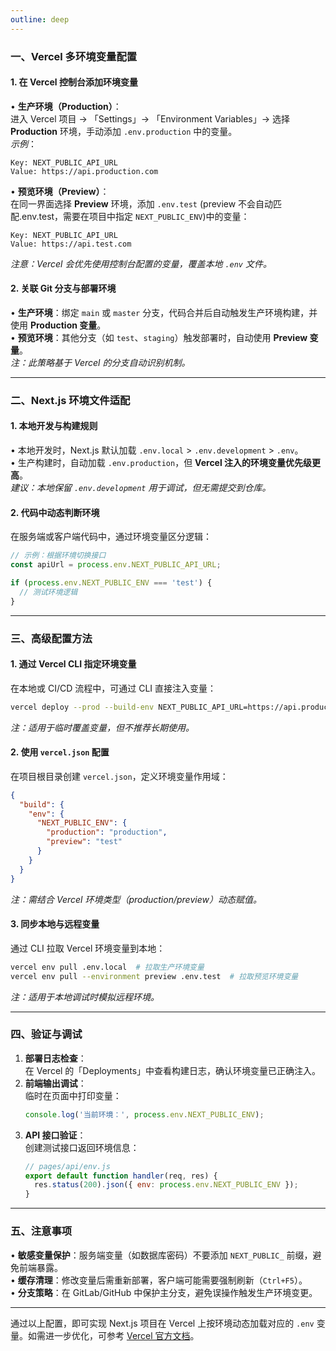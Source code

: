 ```yaml
---
outline: deep
---
```


### **一、Vercel 多环境变量配置**
#### **1. 在 Vercel 控制台添加环境变量**
• **生产环境（Production）**：  
  进入 Vercel 项目 → 「Settings」→ 「Environment Variables」→ 选择 **Production** 环境，手动添加 `.env.production` 中的变量。  
  *示例*：  
  ```plaintext
  Key: NEXT_PUBLIC_API_URL
  Value: https://api.production.com
  ```

• **预览环境（Preview）**：  
  在同一界面选择 **Preview** 环境，添加 `.env.test` (preview 不会自动匹配.env.test，需要在项目中指定 `NEXT_PUBLIC_ENV`)中的变量：  
  ```plaintext
  Key: NEXT_PUBLIC_API_URL
  Value: https://api.test.com
  ```  
  *注意：Vercel 会优先使用控制台配置的变量，覆盖本地 `.env` 文件。*

#### **2. 关联 Git 分支与部署环境**
• **生产环境**：绑定 `main` 或 `master` 分支，代码合并后自动触发生产环境构建，并使用 **Production 变量**。  
• **预览环境**：其他分支（如 `test`、`staging`）触发部署时，自动使用 **Preview 变量**。  
  *注：此策略基于 Vercel 的分支自动识别机制。*

---

### **二、Next.js 环境文件适配**
#### **1. 本地开发与构建规则**
• 本地开发时，Next.js 默认加载 `.env.local` > `.env.development` > `.env`。  
• 生产构建时，自动加载 `.env.production`，但 **Vercel 注入的环境变量优先级更高**。  
  *建议：本地保留 `.env.development` 用于调试，但无需提交到仓库。*

#### **2. 代码中动态判断环境**
在服务端或客户端代码中，通过环境变量区分逻辑：  
```javascript
// 示例：根据环境切换接口
const apiUrl = process.env.NEXT_PUBLIC_API_URL;

if (process.env.NEXT_PUBLIC_ENV === 'test') {
  // 测试环境逻辑
}
```

---

### **三、高级配置方法**
#### **1. 通过 Vercel CLI 指定环境变量**
在本地或 CI/CD 流程中，可通过 CLI 直接注入变量：  
```bash
vercel deploy --prod --build-env NEXT_PUBLIC_API_URL=https://api.production.com
```  
*注：适用于临时覆盖变量，但不推荐长期使用。*

#### **2. 使用 `vercel.json` 配置**
在项目根目录创建 `vercel.json`，定义环境变量作用域：  
```json
{
  "build": {
    "env": {
      "NEXT_PUBLIC_ENV": {
        "production": "production",
        "preview": "test"
      }
    }
  }
}
```  
*注：需结合 Vercel 环境类型（production/preview）动态赋值。*

#### **3. 同步本地与远程变量**
通过 CLI 拉取 Vercel 环境变量到本地：  
```bash
vercel env pull .env.local  # 拉取生产环境变量
vercel env pull --environment preview .env.test  # 拉取预览环境变量
```  
*注：适用于本地调试时模拟远程环境。*

---

### **四、验证与调试**
1. **部署日志检查**：  
   在 Vercel 的「Deployments」中查看构建日志，确认环境变量已正确注入。  
2. **前端输出调试**：  
   临时在页面中打印变量：  
   ```javascript
   console.log('当前环境：', process.env.NEXT_PUBLIC_ENV);
   ```  
3. **API 接口验证**：  
   创建测试接口返回环境信息：  
   ```javascript
   // pages/api/env.js
   export default function handler(req, res) {
     res.status(200).json({ env: process.env.NEXT_PUBLIC_ENV });
   }
   ```

---

### **五、注意事项**
• **敏感变量保护**：服务端变量（如数据库密码）不要添加 `NEXT_PUBLIC_` 前缀，避免前端暴露。  
• **缓存清理**：修改变量后需重新部署，客户端可能需要强制刷新（`Ctrl+F5`）。  
• **分支策略**：在 GitLab/GitHub 中保护主分支，避免误操作触发生产环境变更。

---

通过以上配置，即可实现 Next.js 项目在 Vercel 上按环境动态加载对应的 `.env` 变量。如需进一步优化，可参考 [Vercel 官方文档](https://vercel.com/docs/projects/environment-variables)。